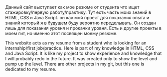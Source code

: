 Данный сайт выступает как мое резюме от студента что ищет стажировку/первую работу/практику.
Тут есть часть моих знаний в HTML, CSS и Java Script. он как мой проект для показания опыта и знаний который я в будущем буду вероятно переделывать. Он создан лишь для показания уровня и прокачки уровня. Есть и другие проекты в моем гит, но именно этот посвящен моему резюме.

This website acts as my resume from a student who is looking for an internship/first job/practice.
Here is part of my knowledge in HTML, CSS and Java Script. It is like my project to show experience and knowledge that I will probably redo in the future. It was created only to show the level and pump up the level. There are other projects in my git, but this one is dedicated to my resume.
